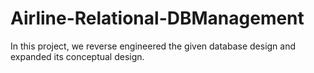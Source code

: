 # Airline-Relational-DBManagement
In this project, we reverse engineered the given database design and expanded its conceptual design.

